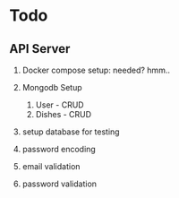 # Todo

## API Server

1. Docker compose setup: needed? hmm..

2. Mongodb Setup

   1. User - CRUD
   2. Dishes - CRUD

3. setup database for testing

4. password encoding

5. email validation

6. password validation

